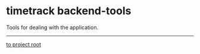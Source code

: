 # timetrack backend-tools

Tools for dealing with the application.

---
[to project root](https://github.com/dwalldorf/timetrack)